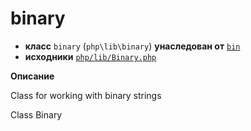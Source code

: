 # binary

- **класс** `binary` (`php\lib\binary`) **унаследован от** [`bin`](https://github.com/jphp-compiler/jphp/blob/master/jphp-runtime/api-docs/classes/php/lib/bin.ru.md)
- **исходники** [`php/lib/Binary.php`](./src/main/resources/JPHP-INF/sdk/php/lib/Binary.php)

**Описание**

Class for working with binary strings

Class Binary